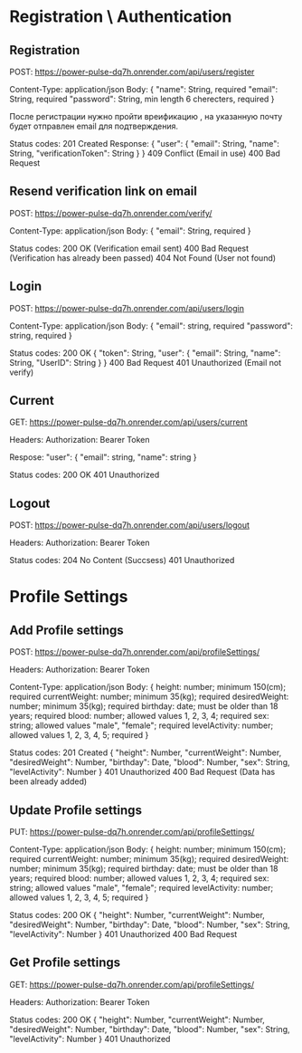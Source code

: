 # Registration \ Authentication

## Registration
POST: https://power-pulse-dq7h.onrender.com/api/users/register

Content-Type: application/json
Body:
{
    "name": String, required
    "email": String, required
    "password": String, min length 6 cherecters, required
}

После регистрации нужно пройти вреификацию , на указанную почту будет отправлен email для подтверждения.

Status codes:
201 Created
Response:
{
    "user": {
        "email": String,
        "name": String,
        "verificationToken": String
    }
}
409 Conflict (Email in use)
400 Bad Request

## Resend verification link on email
POST: https://power-pulse-dq7h.onrender.com/verify/

Content-Type: application/json
Body:
{
    "email": String, required
}

Status codes:
200 OK (Verification email sent)
400 Bad Request (Verification has already been passed)
404 Not Found (User not found)

## Login
POST: https://power-pulse-dq7h.onrender.com/api/users/login

Content-Type: application/json
Body:
{
    "email": string, required
    "password": string, required
}

Status codes:
200 OK 
{
    "token": String,
    "user": {
        "email": String,
        "name": String,
        "UserID": String
    }
}
400 Bad Request
401 Unauthorized (Email not verify)

## Current
GET: https://power-pulse-dq7h.onrender.com/api/users/current

Headers:
Authorization: Bearer Token

Respose: 
"user": {
    "email": string,
    "name": string
}

Status codes:
200 OK
401 Unauthorized

## Logout
POST: https://power-pulse-dq7h.onrender.com/api/users/logout

Headers:
Authorization: Bearer Token

Status codes:
204 No Content (Succsess)
401 Unauthorized

# Profile Settings

## Add Profile settings
POST: https://power-pulse-dq7h.onrender.com/api/profileSettings/

Headers:
Authorization: Bearer Token

Content-Type: application/json
Body:
{
    height: number; minimum 150(cm); required
    currentWeight: number; minimum 35(kg); required
    desiredWeight: number; minimum 35(kg); required
    birthday: date; must be older than 18 years;  required
    blood: number; allowed values 1, 2, 3, 4; required
    sex: string; allowed values "male", "female"; required
    levelActivity: number; allowed values 1, 2, 3, 4, 5; required
}

Status codes:
201 Created
{
    "height": Number,
    "currentWeight": Number,
    "desiredWeight": Number,
    "birthday": Date,
    "blood": Number,
    "sex": String,
    "levelActivity": Number 
}
401 Unauthorized
400 Bad Request (Data has been already added)

## Update Profile settings
PUT: https://power-pulse-dq7h.onrender.com/api/profileSettings/

Content-Type: application/json
Body:
{
    height: number; minimum 150(cm); required
    currentWeight: number; minimum 35(kg); required
    desiredWeight: number; minimum 35(kg); required
    birthday: date; must be older than 18 years;  required
    blood: number; allowed values 1, 2, 3, 4; required
    sex: string; allowed values "male", "female"; required
    levelActivity: number; allowed values 1, 2, 3, 4, 5; required
}

Status codes:
200 OK
{
    "height": Number,
    "currentWeight": Number,
    "desiredWeight": Number,
    "birthday": Date,
    "blood": Number,
    "sex": String,
    "levelActivity": Number 
}
401 Unauthorized
400 Bad Request 

## Get Profile settings
GET: https://power-pulse-dq7h.onrender.com/api/profileSettings/

Headers:
Authorization: Bearer Token

Status codes:
200 OK
{
    "height": Number,
    "currentWeight": Number,
    "desiredWeight": Number,
    "birthday": Date,
    "blood": Number,
    "sex": String,
    "levelActivity": Number 
}
401 Unauthorized